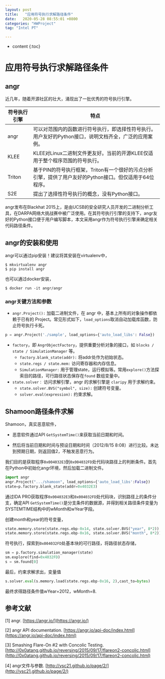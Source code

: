```yaml
---
layout: post
title:   "应用符号执行求解路径条件"
date:   2020-05-28 08:55:01 +0800
categories: "HWProject"
tag: "Intel PT"

---
```


* content
{:toc}






# 应用符号执行求解路径条件

## angr

近几年，随着开源社区的壮大，涌现出了一批优秀的符号执行引擎。

| 符号执行引擎 | 特点                                                         |
| ------------ | ------------------------------------------------------------ |
| angr         | 可以对范围内的函数进行符号执行，即选择性符号执行。  用户友好的Python接口，说明文档齐全，广泛的应用案例。 |
| KLEE         | KLEE对Linux二进制文件更友好。当前的开源KLEE仅适用于整个程序范围的符号执行。 |
| Triton       | 基于PIN的符号执行框架，Triton有一个很好的污点分析引擎，提供了用户友好的Python接口。但仅适用于64位程序。 |
| S2E          | 提出了选择性符号执行的概念，没有Python接口。                 |

angr发布在Blackhat 2015上，是由UCSB的安全研究人员开发的二进制分析工具，在DARPA网络大挑战赛中被广泛使用。在其符号执行引擎的支持下，angr友好的Python接口便于用户编写脚本，本文采用angr作为符号执行引擎来确定相关代码路径条件。

## angr的安装和使用

angr可以通过pip安装！建议将其安装在virtualenv中，

```shell
$ mkvirtualenv angr
$ pip install angr
```

也可以通过docker安装，

```shell
$ docker run -it angr/angr
```

### angr关键方法和参数

* `angr.Project():` 加载二进制文件，在 angr 中，基本上所有的对象操作都依赖于已有的 Project。常见形式如下，`load_options`取消自动加载库函数，防止符号执行卡死。

```python
p = angr.Project('./sample', load_options={'auto_load_libs': False})
```

* `factory`，即 `AngrObjectFactory`，提供重要分析对象的接口，如 `blocks / state / SimulationManager` 等。
  * `factory.blank_state(addr):` 将addr处作为初始状态。
  * `state.regs / state.mem:` 访问寄存器和内存信息。
  * `SimulationManager:` 用于管理state，运行模拟等。常用`explore()`方法探索目的路径，可行路径状态保存在`found` 数组变量中。
* `state.solver：` 访问求解引擎，angr 的求解引擎是 `claripy` 用于求解约束。
  * `state.solver.BVS("symbol", size):` 创建符号变量。
  * `solver.eval(expression):` 约束求解。

## Shamoon路径条件求解

Shamoon，真实恶意软件，

* 恶意软件通过API  `GetSystemTime()`来获取当前日期和时间。

* 然后将当前日期和时间与预设日期和时间（2012/8/15 8:08）进行比较。未达到预期日期，则返回值2，不触发恶意行为。

我们目的是获取程序`0x004032E3`到`0x004032FD`处代码块路径上的判断条件。首先在Python中初始化angr环境，然后加载二进制文件。

```python
import angr
angr.Project(".../shamoon", load_options={'auto_load_libs':False})
state=p.factory.blank_state(addr=0x4032E3)
```

通过IDA PRO获取程序`0x004032E3`和`0x004032FD`处代码块，识别路径上的条件分支，确定API `GetSystemTime()`是分支条件的数据源，并得到相关路径条件变量为SYSTEMTIME结构中的wMonth和wYear字段。

创建month和year的符号变量，

```python
state.memory.store(state.regs.ebp-0x14, state.solver.BVS("year", 8*2))
state.memory.store(state.regs.ebp-0x16, state.solver.BVS("month", 8*2))
```

符号执行，探索到`0x004032FD`处基本块的可行路径，将路径状态存储，

```python
sm = p.factory.simulation_manager(state)
sm.explore(find=0x4032FD)
s = sm.found[0]
```

最后，约束求解求出，变量值

```python
s.solver.eval(s.memory.load(state.regs.ebp-0x16, 2),cast_to=bytes)
```

最终求得路径条件值wYear=2012，wMonth=8.



## 参考文献

[1] angr. [https://angr.io/](https://angr.io/)

[2] angr API documentation. [https://angr.io/api-doc/index.html](https://angr.io/api-doc/index.html)

[3] Smashing Flare-On #2 with Concolic Testing. [http://0x0atang.github.io/reversing/2015/09/17/flareon2-concolic.html](http://0x0atang.github.io/reversing/2015/09/17/flareon2-concolic.html)

[4] angr文件与参数. [http://ysc21.github.io/page/2/](http://ysc21.github.io/page/2/)

